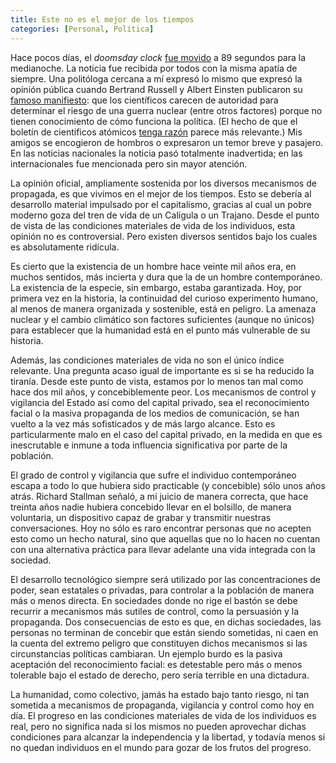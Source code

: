 ```yaml
---
title: Este no es el mejor de los tiempos
categories: [Personal, Política]
---
```


Hace pocos días, el *doomsday clock* [fue movido](https://www.bbc.com/news/articles/cvgmkdz0297o) a 89 segundos para
la medianoche. La noticia fue recibida por todos con la misma apatía de
siempre. Una politóloga cercana a mí expresó lo mismo que expresó la opinión
pública cuando Bertrand Russell y Albert Einsten publicaron su [famoso
manifiesto](https://ahf-nuclearmuseum-org.translate.goog/ahf/key-documents/russell-einstein-manifesto/?_x_tr_sl=en&_x_tr_tl=es&_x_tr_hl=es&_x_tr_pto=tc): que los científicos carecen de autoridad para determinar
el riesgo de una guerra nuclear (entre otros factores) porque no tienen
conocimiento de cómo funciona la política. (El hecho de que el boletín de
científicos atómicos [tenga
razón](https://slopezpereyra.github.io/2024-11-21-UkraineEscalation/) parece 
más relevante.) Mis amigos se encogieron de hombros o expresaron un temor breve
y pasajero. En las noticias nacionales la noticia pasó totalmente inadvertida;
en las internacionales fue mencionada pero sin mayor atención.

La opinión oficial, ampliamente sostenida por los diversos mecanismos de
propagada, es que vivimos en el mejor de los tiempos. Esto se debería al
desarrollo material impulsado por el capitalismo, gracias al cual un pobre
moderno goza del tren de vida de un Calígula o un Trajano. Desde el punto de
vista de las condiciones materiales de vida de los individuos, esta opinión no
es controversial. Pero existen diversos sentidos bajo los cuales es
absolutamente ridícula.

Es cierto que la existencia de un hombre hace veinte mil años era, en muchos
sentidos, más incierta y dura que la de un hombre contemporáneo. La existencia
de la especie, sin embargo, estaba garantizada. Hoy, por primera vez en la
historia, la continuidad del curioso experimento humano, al menos de manera
organizada y sostenible, está en peligro. La amenaza nuclear y el cambio
climático son factores suficientes (aunque no únicos) para establecer que la
humanidad está en el punto más vulnerable de su historia.

Además, las condiciones materiales de vida no son el único índice relevante.
Una pregunta acaso igual de importante es si se ha reducido la tiranía. Desde
este punto de vista, estamos por lo menos tan mal como hace dos mil años, y
concebiblemente peor. Los mecanismos de control y vigilancia del Estado así
como del capital privado, sea el reconocimiento facial o la masiva propaganda
de los medios de comunicación, se han vuelto a la vez más sofisticados y de más
largo alcance. Esto es particularmente malo en el caso del capital privado,
en la medida en que es inescrutable e inmune a toda influencia significativa
por parte de la población. 

El grado de control y vigilancia que sufre el individuo contemporáneo escapa a
todo lo que hubiera sido practicable (y concebible) sólo unos años atrás.
Richard Stallman señaló, a mi juicio de manera correcta, que hace treinta años
nadie hubiera concebido llevar en el bolsillo, de manera voluntaria, un
dispositivo capaz de grabar y transmitir nuestras conversaciones. Hoy no sólo
es raro encontrar personas que no acepten esto como un hecho natural, sino que
aquellas que no lo hacen no cuentan con una alternativa práctica para llevar
adelante una vida integrada con la sociedad. 

El desarrollo tecnológico siempre será utilizado por las concentraciones de
poder, sean estatales o privadas, para controlar a la población de manera más o
menos directa. En sociedades donde no rige el bastón se debe recurrir a
mecanismos más sutiles de control, como la persuasión y la propaganda. Dos
consecuencias de esto es que, en dichas sociedades, las personas no terminan de
concebir que están siendo sometidas, ni caen en la cuenta del extremo peligro
que constituyen dichos mecanismos si las circunstancias políticas cambiaran.
Un ejemplo burdo es la pasiva aceptación del reconocimiento facial: es
detestable pero más o menos tolerable bajo el estado de derecho, pero sería
terrible en una dictadura.

La humanidad, como colectivo, jamás ha estado bajo tanto riesgo, ni tan
sometida a mecanismos de propaganda, vigilancia y control como hoy en día. El
progreso en las condiciones materiales de vida de los individuos es real, pero
no significa nada si los mismos no pueden aprovechar dichas condiciones para
alcanzar la independencia y la libertad, y todavía menos si no quedan
individuos en el mundo para gozar de los frutos del progreso.














